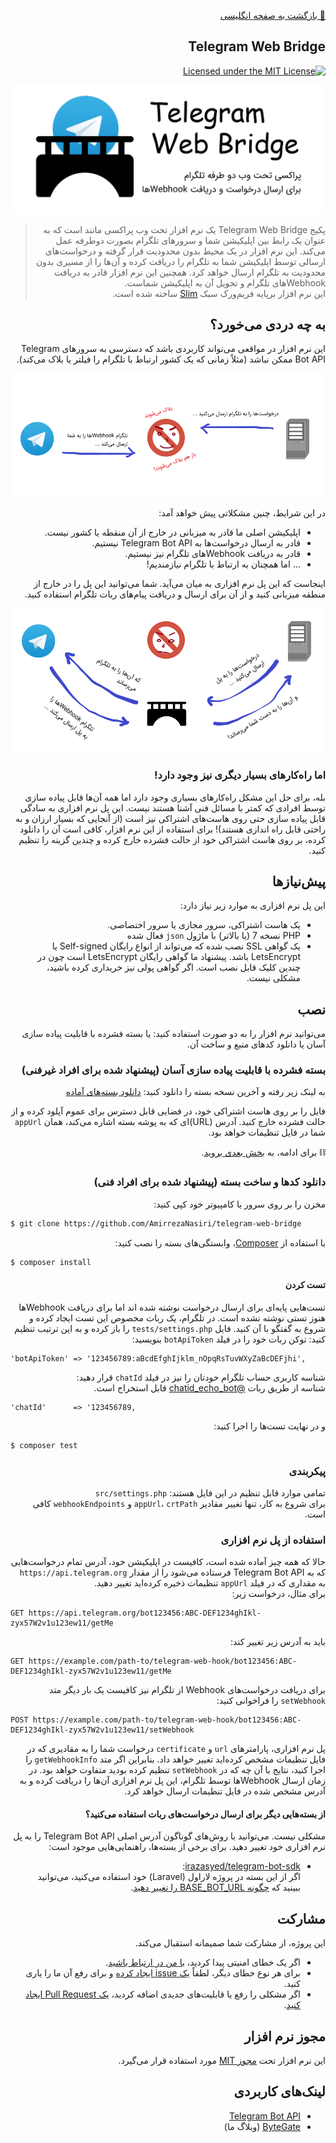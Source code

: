 <div dir="rtl" align="right">

[🔸 بازگشت به صفحه انگلیسی](README.md)

## Telegram Web Bridge
[![Licensed under the MIT License](https://img.shields.io/badge/License-MIT-blue.svg)](LICENSE)

![Telegram Web Bridge](assets/fa-IR/telegram-web-bridge-preview.png)

> پکیج Telegram Web Bridge یک نرم افزار تحت وب پراکسی مانند است که به عنوان یک رابط بین اپلیکیشن شما و سرورهای تلگرام بصورت دوطرفه عمل می‌کند. این نرم افزار در یک محیط بدون محدودیت قرار گرفته و درخواست‌های ارسالی توسط اپلیکیشن شما به تلگرام را دریافت کرده و آن‌ها را از مسیری بدون محدودیت به تلگرام ارسال خواهد کرد. همچنین این نرم افزار قادر به دریافت Webhookهای تلگرام و تحویل آن به اپلیکیشن شماست.  
> این نرم افزار برپایه فریم‌ورک سبک [Slim](https://github.com/slimphp/Slim) ساخته شده است.

## به چه دردی می‌خورد؟

این نرم افزار در مواقعی می‌تواند کاربردی باشد که دسترسی به سرورهای Telegram Bot API ممکن نباشد (مثلاً زمانی که یک کشور ارتباط با تلگرام را فیلتر یا بلاک می‌کند).

![ارتباط بدون پراکسی](assets/fa-IR/without_proxy.png)

در این شرایط، چنین مشکلاتی پیش خواهد آمد:
* اپلیکیشن اصلی ما قادر به میزبانی در خارج از آن منقطه یا کشور نیست.
* قادر به ارسال درخواست‌ها به Telegram Bot API نیستیم.
* قادر به دریافت Webhookهای تلگرام نیز نیستیم.
* ... اما همچنان به ارتباط با تلگرام نیازمندیم!

اینجاست که این پل نرم افزاری به میان می‌آید. شما می‌توانید این پل را در خارج از منطقه میزبانی کنید و از آن برای ارسال و دریافت پیام‌های ربات تلگرام استفاده کنید.

![ارتباط با پراکسی](assets/fa-IR/with_proxy.png)

### اما راه‌کارهای بسیار دیگری نیز وجود دارد!
بله، برای حل این مشکل راه‌کارهای بسیاری وجود دارد اما همه آن‌ها قابل پیاده سازی توسط افرادی که کمتر با مسائل فنی آشنا هستند نیست.
این پل نرم افزاری به سادگی قابل پیاده سازی حتی روی هاست‌های اشتراکی نیز است (از آنجایی که بسیار ارزان و به راحتی قابل راه اندازی هستند)! برای استفاده از این نرم افزار، کافی است آن را دانلود کرده، بر روی هاست اشتراکی خود از حالت فشرده خارج کرده و چندین گزینه را تنظیم کنید.

## پیش‌نیازها
این پل نرم افزاری به موارد زیر نیاز دارد:
* یک هاست اشتراکی، سرور مجازی یا سرور اختصاصی.
* PHP نسخه 7 (یا بالاتر) با ماژول `json` فعال شده
* یک گواهی SSL نصب شده که می‌تواند از انواع رایگان Self-signed یا LetsEncrypt باشد. پیشنهاد ما گواهی رایگان LetsEncrypt است چون در چندین کلیک قابل نصب است. اگر گواهی پولی نیز خریداری کرده باشید، مشکلی نیست.

## نصب
می‌توانید نرم افزار را به دو صورت استفاده کنید: یا بسته فشرده با قابلیت پیاده سازی آسان یا دانلود کدهای منبع و ساخت آن.

### بسته فشرده با قابلیت پیاده سازی آسان (پیشنهاد شده برای افراد غیرفنی)
به لینک زیر رفته و آخرین نسخه بسته را دانلود کنید:
[دانلود بسته‌های آماده](https://github.com/AmirrezaNasiri/telegram-web-bridge/releases)  

فایل را بر روی هاست اشتراکی خود، در فضایی قابل دسترس برای عموم آپلود کرده و از حالت فشرده خارج کنید. آدرس (URL)ای که به پوشه بسته اشاره می‌کند، همان `appUrl` شما در فایل تنظیمات خواهد بود.

⛓ برای ادامه، به [بخش بعدی بروید](#configuration).

### دانلود کدها و ساخت بسته (پیشنهاد شده برای افراد فنی)
مخزن را بر روی سرور یا کامپیوتر خود کپی کنید:
<div dir="ltr" align="left">
  
```bash
$ git clone https://github.com/AmirrezaNasiri/telegram-web-bridge
```
</div>

با استفاده از [Composer](https://getcomposer.org/download/)، وابستگی‌های بسته را نصب کنید:
<div dir="ltr" align="left">
  
```bash
$ composer install
```
</div>

#### تست کردن
تست‌هایی پایه‌ای برای ارسال درخواست نوشته شده اند اما برای دریافت Webhookها هنوز تستی نوشته نشده است. در تلگرام، یک ربات مخصوص این تست ایجاد کرده و شروع به گفتگو با آن کنید. فایل `tests/settings.php` را باز کرده و به این ترتیب تنظیم کنید:
توکن ربات خود را در فیلد `botApiToken` بنویسید:
<div dir="ltr" align="left">
  
```
'botApiToken' => '123456789:aBcdEfghIjklm_nOpqRsTuvWXyZaBcDEFjhi',
```
</div>

شناسه کاربری حساب تلگرام خودتان را نیز در فیلد `chatId` قرار دهید:  
شناسه از طریق ربات [@chatid_echo_bot](https://t.me/chatid_echo_bot) قابل استخراج است.
<div dir="ltr" align="left">
  
```
'chatId'      => '123456789,
```
</div>

و در نهایت تست‌ها را اجرا کنید:
<div dir="ltr" align="left">
  
```bash
$ composer test
```
</div>

### پیکربندی
تمامی موارد قابل تنظیم در این فایل هستند: `src/settings.php`  
برای شروع به کار، تنها تغییر مقادیر `appUrl`، `crtPath` و `webhookEndpoints` کافی است.

### استفاده از پل نرم افزاری
حالا که همه چیز آماده شده است، کافیست در اپلیکیشن خود، آدرس تمام درخواست‌هایی که به Telegram Bot API فرستاده می‌شود را از مقدار `https://api.telegram.org` به مقداری که در فیلد `appUrl` تنظیمات ذخیره کرده‌اید تغییر دهید.  
برای مثال، درخواست زیر:
<div dir="ltr" align="left">
  
```http request
GET https://api.telegram.org/bot123456:ABC-DEF1234ghIkl-zyx57W2v1u123ew11/getMe
```
</div>

باید به آدرس زیر تغییر کند:
<div dir="ltr" align="left">
  
```http request
GET https://example.com/path-to/telegram-web-hook/bot123456:ABC-DEF1234ghIkl-zyx57W2v1u123ew11/getMe
```
</div>

برای دریافت درخواست‌های Webhook از تلگرام نیز کافیست یک بار دیگر متد `setWebhook` را فراخوانی کنید:
<div dir="ltr" align="left">
  
```http request
POST https://example.com/path-to/telegram-web-hook/bot123456:ABC-DEF1234ghIkl-zyx57W2v1u123ew11/setWebhook
```
</div>

پل نرم افزاری، پارامترهای `url` و `certificate` درخواست شما را به مقادیری که در فایل تنظیمات مشخص کرده‌اید تغییر خواهد داد. بنابراین اگر متد `getWebhookInfo` را اجرا کنید، نتایج با آن چه که در `setWebhook` تنظیم کرده بودید متفاوت خواهد بود.
در زمان ارسال Webhookها توسط تلگرام، این پل نرم افزاری آن‌ها را دریافت کرده و به آدرس مشخص شده در فایل تنظیمات ارسال خواهد کرد.

#### از بسته‌هایی دیگر برای ارسال درخواست‌های ربات استفاده می‌کنید؟
مشکلی نیست. می‌توانید با روش‌های گوناگون آدرس اصلی Telegram Bot API را به پل نرم افزاری خود تغییر دهید. برای برخی از بسته‌ها، راهنمایی‌هایی موجود است:
* [irazasyed/telegram-bot-sdk](https://github.com/irazasyed/telegram-bot-sdk/):  
اگر از این بسته در پروژه لاراول (Laravel) خود استفاده می‌کنید، می‌توانید ببینید که [چگونه BASE_BOT_URL را تغییر دهید](https://github.com/irazasyed/telegram-bot-sdk/issues/632#issuecomment-482867189).

## مشارکت
این پروژه، از مشارکت شما صمیمانه استقبال می‌کند.
* اگر یک خطای امنیتی پیدا کردید، [با من در ارتباط باشید](http://amirreza.in/#page-contact).
* برای هر نوع خطای دیگر، لطفاً [یک issue ایجاد کرده](https://github.com/AmirrezaNasiri/telegram-web-bridge/issues) و برای رفع آن ما را یاری کنید.
* اگر مشکلی را رفع یا قابلیت‌های جدیدی اضافه کردید، [یک Pull Request ایجاد کنید](https://github.com/AmirrezaNasiri/telegram-web-bridge/pulls).

## مجوز نرم افزار
این نرم افزار تحت [مجوز MIT](LICENSE) مورد استفاده قرار می‌گیرد.

## لینک‌های کاربردی
* [Telegram Bot API](https://core.telegram.org/bots/api)
* [ByteGate](https://bytegate.ir/) (وبلاگ ما)

</div>
